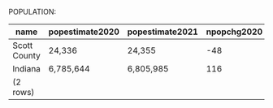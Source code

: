 POPULATION:

|     name     | popestimate2020 | popestimate2021 | npopchg2020 | npopchg2021 | births2020 | births2021 | deaths2020 | deaths2021 | naturalchg2020 | naturalchg2021 | internationalmig2020 | internationalmig2021 | domesticmig2020 | domesticmig2021 | netmig2020 | netmig2021 | rbirth2021 | rdeath2021 | rnaturalchg2021 | rinternationalmig2021 | rdomesticmig2021 | rnetmig2021 |
|--------------|-----------------|-----------------|-------------|-------------|------------|------------|------------|------------|----------------|----------------|----------------------|----------------------|-----------------|-----------------|------------|------------|------------|------------|-----------------|-----------------------|------------------|-------------|
| Scott County | 24,336          | 24,355          | -48         | 19          | 50         | 273        | 94         | 393        | -44            | -120           | 0                    | 2                    | -3              | 134             | -3         | 136        |      11.21 |      16.14 |           -4.93 |                  0.08 |             5.50 |        5.59|
| Indiana      | 6,785,644       | 6,805,985       | 116         | 20,341      | 19,219     | 77,598     | 19,664     | 76,906     | -445           | 692            | 238                  | 4,756                | 335             | 14,280          | 573        | 19,036     |      11.42 |      11.32 |            0.10 |                  0.70 |             2.10 |        2.80|
|(2 rows)|


